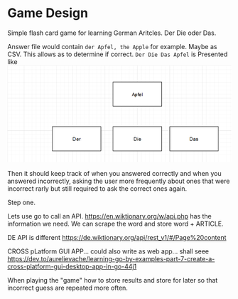# Game Design 
 
Simple flash card game for learning German Aritcles. Der Die oder Das. 

Answer file would contain `der Apfel, the Apple` for example. Maybe as CSV. This allows as to determine if correct. `Der Die Das Apfel` is Presented like ![design](./img/initial_design.png)

Then it should keep track of when you answered correctly and when you answered incorrectly, asking the user more frequently about ones that were incorrect rarly but still required to ask the correct ones again. 

Step one. 

Lets use go to call an API. https://en.wiktionary.org/w/api.php has the information we need. We can scrape the word and store word + ARTICLE. 

DE API is different
https://de.wiktionary.org/api/rest_v1/#/Page%20content



CROSS pLatform GUI APP... could also write as web app... shall seee
https://dev.to/aurelievache/learning-go-by-examples-part-7-create-a-cross-platform-gui-desktop-app-in-go-44j1


When playing the "game" how to store results and store for later so that incorrect guess are repeated more often. 

